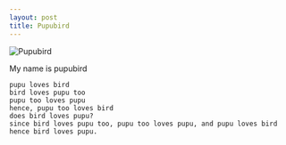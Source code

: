 ```yaml
---
layout: post
title: Pupubird
---
```


![Pupubird](/images/pupubird.png)

My name is pupubird

    pupu loves bird
    bird loves pupu too
    pupu too loves pupu
    hence, pupu too loves bird
    does bird loves pupu?
    since bird loves pupu too, pupu too loves pupu, and pupu loves bird
    hence bird loves pupu.